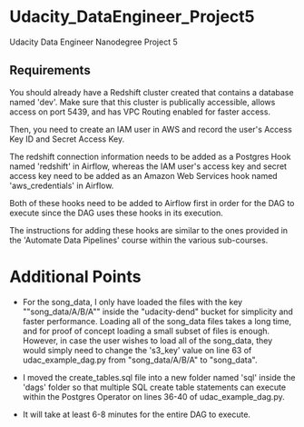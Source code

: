 # Udacity_DataEngineer_Project5
Udacity Data Engineer Nanodegree Project 5


## Requirements
You should already have a Redshift cluster created that contains a database named 'dev'. Make sure that this cluster is publically accessible, allows
access on port 5439, and has VPC Routing enabled for faster access. 

Then, you need to create an IAM user in AWS and record the user's Access Key ID and Secret Access Key. 

The redshift connection information needs to be added as a Postgres Hook named 'redshift' in Airflow, whereas the IAM user's access key and secret access key need to be added as an Amazon Web Services hook named 'aws_credentials' in Airflow. 
 
Both of these hooks need to be added to Airflow first in order for the DAG to execute since the DAG uses these hooks in its execution. 

The instructions for adding these hooks are similar to the ones provided in the 'Automate Data Pipelines' course within the various sub-courses. 


# Additional Points

* For the song_data, I only have loaded the files with the key ""song_data/A/B/A"" inside the "udacity-dend" bucket for simplicity and faster performance. 
Loading all of the song_data files takes a long time, and for proof of concept loading a small subset of files is enough. However, in case the user wishes
to load all of the song_data, they would simply need to change the 's3_key' value on line 63 of udac_example_dag.py from "song_data/A/B/A" to "song_data". 

* I moved the create_tables.sql file into a new folder named 'sql' inside the 'dags' folder so that multiple SQL create table statements can execute 
within the Postgres Operator on lines 36-40 of udac_example_dag.py. 

* It will take at least 6-8 minutes for the entire DAG to execute. 
